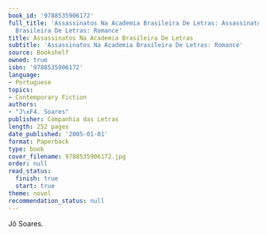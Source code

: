 ```yaml
---
book_id: '9788535906172'
full_title: 'Assassinatos Na Academia Brasileira De Letras: Assassinatos Na Academia
  Brasileira De Letras: Romance'
title: Assassinatos Na Academia Brasileira De Letras
subtitle: 'Assassinatos Na Academia Brasileira De Letras: Romance'
source: Bookshelf
owned: true
isbn: '9788535906172'
language:
- Portuguese
topics:
- Contemporary Fiction
authors:
- "J\xF4. Soares"
publisher: Companhia das Letras
length: 252 pages
date_published: '2005-01-01'
format: Paperback
type: book
cover_filename: 9788535906172.jpg
order: null
read_status:
  finish: true
  start: true
theme: novel
recommendation_status: null
---
```

Jô Soares.
